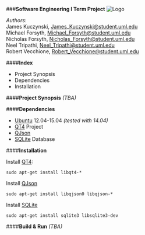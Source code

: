 ###**Software Engineering I Term Project**
![Logo](https://github.com/DeepBlue14/Software_Engineer_91.411_2/blob/master/2_DataAggregator/Code/se_logo.png)


*Authors*:  
James Kuczynski, James_Kuczynski@student.uml.edu  
Michael Forsyth, Michael_Forsyth@student.uml.edu  
Nicholas Forsyth, Nicholas_Forsyth@student.uml.edu  
Neel Tripathi, Neel_Tripathi@student.uml.edu  
Robert Vecchione, Robert_Vecchione@student.uml.edu  


####**Index**
- Project Synopsis
- Dependencies
- Installation





####**Project Synopsis**
*(TBA)*


####**Dependencies**
- [Ubuntu][2] 12.04-15.04 *(tested with 14.04)*
- [QT4][1] Project
- [QJson][4]
- [SQLite][3] Database



####**Installation**


Install [QT4][1]:
```
sudo apt-get install libqt4-*
```


Install [QJson][4]
```
sudo apt-get install libqjson0 libqjson-*
```


Install [SQLite][3]
```
sudo apt-get install sqlite3 libsqlite3-dev
```



####**Build & Run**
*(TBA)*





<!--links-->

[1]: http://qt-project.org/
[2]: http://www.ubuntu.com/
[3]: https://sqlite.org/
[4]: http://qjson.sourceforge.net/

